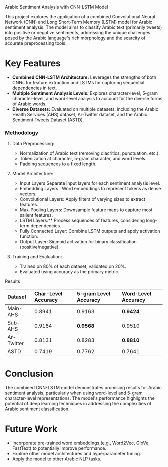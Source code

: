  Arabic Sentiment Analysis with CNN-LSTM Model

This project explores the application of a combined Convolutional Neural Network (CNN) and Long Short-Term Memory (LSTM) model for Arabic sentiment analysis. The model aims to classify Arabic text (primarily tweets) into positive or negative sentiments, addressing the unique challenges posed by the Arabic language's rich morphology and the scarcity of accurate preprocessing tools.

# Key Features

*   **Combined CNN-LSTM Architecture:** Leverages the strengths of both CNNs for feature extraction and LSTMs for capturing sequential dependencies in text.
*   **Multiple Sentiment Analysis Levels:** Explores character-level, 5-gram character-level, and word-level analysis to account for the diverse forms of Arabic words.
*   **Diverse Datasets:** Evaluated on multiple datasets, including the Arabic Health Services (AHS) dataset, Ar-Twitter dataset, and the Arabic Sentiment Tweets Dataset (ASTD).

### Methodology

1.  Data Preprocessing:
    *   Normalization of Arabic text (removing diacritics, punctuation, etc.).
    *   Tokenization at character, 5-gram character, and word levels.
    *   Padding sequences to a fixed length.

2.  Model Architecture:
    *   Input Layers Separate input layers for each sentiment analysis level.
    *   Embedding Layers : Word embeddings to represent tokens as dense vectors.
    *   Convolutional Layers: Apply filters of varying sizes to extract features.
    *   Max-Pooling Layers: Downsample feature maps to capture most salient features.
    *   LSTM Layers:** Process sequences of features, considering long-term dependencies.
    *   Fully Connected Layer: Combine LSTM outputs and apply activation function.
    *   Output Layer: Sigmoid activation for binary classification (positive/negative).

3.  Training and Evaluation:
    *   Trained on 80% of each dataset, validated on 20%.
    *   Evaluated using accuracy as the primary metric.

 Results

| Dataset      | Char-Level Accuracy | 5-gram Level Accuracy | Word-Level Accuracy |
| :----------- | :------------------ | :-------------------- | :------------------ |
| Main-AHS     | 0.8941              | 0.9163               | **0.9424**          |
| Sub-AHS      | 0.9164              | **0.9568**            | 0.9510              |
| Ar-Twitter   | 0.8131              | 0.8283               | **0.8810**          |
| ASTD         | 0.7419              | 0.7762               | 0.7641              |

# Conclusion

The combined CNN-LSTM model demonstrates promising results for Arabic sentiment analysis, particularly when using word-level and 5-gram character-level representations. The model's performance highlights the potential of deep learning techniques in addressing the complexities of Arabic sentiment classification.

# Future Work

*   Incorporate pre-trained word embeddings (e.g., Word2Vec, GloVe, FastText) to potentially improve performance.
*   Explore other model architectures and hyperparameter tuning.
*   Apply the model to other Arabic NLP tasks.
